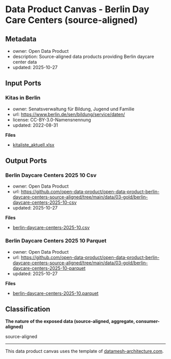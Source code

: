 
# Data Product Canvas - Berlin Day Care Centers (source-aligned)

## Metadata

* owner: Open Data Product
* description: Source-aligned data products providing Berlin daycare center data
* updated: 2025-10-27

## Input Ports

### Kitas in Berlin

* owner: Senatsverwaltung für Bildung, Jugend und Familie
* url: https://www.berlin.de/sen/bildung/service/daten/
* license: CC-BY-3.0-Namensnennung
* updated: 2022-08-31

**Files**

* [kitaliste_aktuell.xlsx](https://www.berlin.de/sen/jugend/traegerservice/kitaliste_aktuell.xlsx)

## Output Ports

### Berlin Daycare Centers 2025 10 Csv

* owner: Open Data Product
* url: https://github.com/open-data-product/open-data-product-berlin-daycare-centers-source-aligned/tree/main/data/03-gold/berlin-daycare-centers-2025-10-csv
* updated: 2025-10-27

**Files**

* [berlin-daycare-centers-2025-10.csv](https://raw.githubusercontent.com/open-data-product/open-data-product-berlin-daycare-centers-source-aligned/main/data/03-gold/berlin-daycare-centers-2025-10-csv/berlin-daycare-centers-2025-10.csv)

### Berlin Daycare Centers 2025 10 Parquet

* owner: Open Data Product
* url: https://github.com/open-data-product/open-data-product-berlin-daycare-centers-source-aligned/tree/main/data/03-gold/berlin-daycare-centers-2025-10-parquet
* updated: 2025-10-27

**Files**

* [berlin-daycare-centers-2025-10.parquet](https://raw.githubusercontent.com/open-data-product/open-data-product-berlin-daycare-centers-source-aligned/main/data/03-gold/berlin-daycare-centers-2025-10-parquet/berlin-daycare-centers-2025-10.parquet)

## Classification

**The nature of the exposed data (source-aligned, aggregate, consumer-aligned)**

source-aligned


---
This data product canvas uses the template of [datamesh-architecture.com](https://www.datamesh-architecture.com/data-product-canvas).
